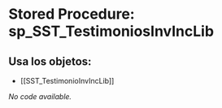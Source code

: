 # Stored Procedure: sp_SST_TestimoniosInvIncLib

## Usa los objetos:
- [[SST_TestimonioInvIncLib]]

*No code available.*
